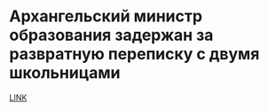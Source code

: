 # Архангельский министр образования задержан за развратную переписку с двумя школьницами



[LINK](https://varlamov.ru/4049595.html)